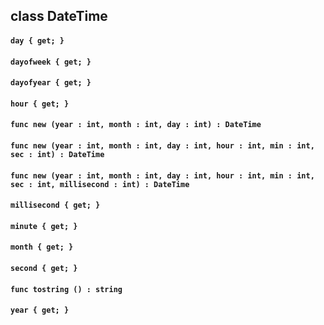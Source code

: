 ## class DateTime

#### ```day { get; }```


#### ```dayofweek { get; }```


#### ```dayofyear { get; }```


#### ```hour { get; }```


#### ```func new (year : int, month : int, day : int) : DateTime```


#### ```func new (year : int, month : int, day : int, hour : int, min : int, sec : int) : DateTime```


#### ```func new (year : int, month : int, day : int, hour : int, min : int, sec : int, millisecond : int) : DateTime```


#### ```millisecond { get; }```


#### ```minute { get; }```


#### ```month { get; }```


#### ```second { get; }```


#### ```func tostring () : string```


#### ```year { get; }```


